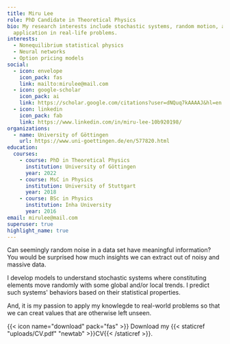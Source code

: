 ```yaml
---
title: Miru Lee
role: PhD Candidate in Theoretical Physics
bio: My research interests include stochastic systems, random motion, and their
  application in real-life problems.
interests:
  - Nonequilibrium statistical physics
  - Neural networks
  - Option pricing models
social:
  - icon: envelope
    icon_pack: fas
    link: mailto:mirulee@mail.com
  - icon: google-scholar
    icon_pack: ai
    link: https://scholar.google.com/citations?user=dNQuq7kAAAAJ&hl=en
  - icon: linkedin
    icon_pack: fab
    link: https://www.linkedin.com/in/miru-lee-10b920198/
organizations:
  - name: University of Göttingen
    url: https://www.uni-goettingen.de/en/577820.html
education:
  courses:
    - course: PhD in Theoretical Physics
      institution: University of Göttingen
      year: 2022
    - course: MsC in Physics
      institution: University of Stuttgart
      year: 2018
    - course: BSc in Physics
      institution: Inha University
      year: 2016
email: mirulee@mail.com
superuser: true
highlight_name: true
---
```

Can seemingly random noise in a data set have meaningful information?
You would be surprised how much insights we can extract out of noisy and massive data.

I develop models to understand stochastic systems where constituting elements move randomly with some global and/or local trends. I predict such systems' behaviors based on their statistical properties.

And, it is my passion to apply my knowlegde to real-world problems so that we can creat values that are otherwise left unseen.

{{< icon name="download" pack="fas" >}} Download my {{< staticref "uploads/CV.pdf" "newtab" >}}CV{{< /staticref >}}.
